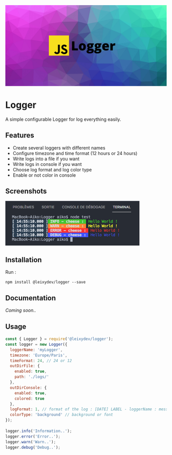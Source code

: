 ![logger_banner](./assets/Logger.png)

# Logger

A simple configurable Logger for log everything easily.

## Features

- Create several loggers with different names
- Configure timezone and time format (12 hours or 24 hours)
- Write logs into a file if you want
- Write logs in console if you want
- Choose log format and log color type
- Enable or not color in console

## Screenshots

![screenshot](./assets/screenshot.png)

## Installation

Run :
```npm
npm install @leixydev/logger --save
```

## Documentation
*Coming soon..*

## Usage

```js
const { Logger } = require('@leixydev/logger');
const logger = new Logger({
  loggerName: 'myLogger',
  timezone: 'Europe/Paris',
  timeFormat: 24, // 24 or 12
  outDirFile: {
    enabled: true,
    path: './logs/' 
  },
  outDirConsole: {
    enabled: true,
    colored: true
  },
  logFormat: 1, // format of the log : [DATE] LABEL - loggerName : message or LABEL [DATE] | loggerName - message
  colorType: 'background' // background or font
});

logger.info('Information..');
logger.error('Error..');
logger.warn('Warn..');
logger.debug('Debug..');
```
